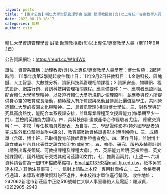 ```yaml
---
layout: posts
title: "【徵才公告】輔仁大學資訊管理學會 誠徵 助理教授級(含)以上專任／專案教學人員（至111年9月2日）"
date: 2022-08-10 18:17
categories: 學校
author: csim
---
```


輔仁大學資訊管理學會 誠徵 助理教授級(含)以上專任/專案教學人員（至111年9月2日）

公告資訊網址：https://reurl.cc/W1r4WO

單位：資管系職稱：助理教授(含)以上專任/專案教學人員學歷：博士名額：2起聘時間：111學年度第2學期起收件截止日：111年9月2日任教科目：1.金融科技、區塊鏈、人工智慧、大數據分析、資訊科技與管理相關課程；2.資訊安全、物聯網、程式設計、網路行銷、資訊科技與管理相關課程。應具備要件：一、應聘者應認同且配合輔仁大學辦學精神，以及遵行輔仁大學所規範之倫理原則。並應參與校方所提供身心靈的教育成長活動，積極融入有所體認與感動且傳遞此價值給學生，共同營造輔仁大學的校園文化與精神。二、具資訊管理(相關)博士學位。三、對教學與研究具高度熱忱，能配合本系授課安排，並具專業課程英文授課能力(每學期至少一門)，並檢附英語能力證明。四、具科技部計畫或產學合作經驗者尤佳。 應繳交資料：一、本校「專任教職員履歷表」及自傳。二、學歷證件影本(持外國學歷者須完成駐外單位驗證並附中譯文)、教育部教師資格證書影本(無則免附)。三、成績單（含碩、博士班，已取得教育部教師資格證書者免）。四、著作目錄，並附博士論文或五年內具代表性之論文抽印本(或影本)。五、教學、研究、服務及輔導計劃（請列出專長領域、可教授課程及課程大綱）。六、英語能力證明(英檢證書、英文授課證明、國外短期研究或其他可茲證明文件)。七、推薦函兩封。(上述一~六項資料請合併為一個PDF檔或壓縮檔，Email至013763@mail.fju.edu.tw，紙本另寄達本校。) 其他注意事項：一、信封上請貼上本校「專用封面格式」。二、合格者另行通知，未錄取者應徵資料恕不退件，由本校徵才單位逕行銷毀。 收件地址：242062新北市新莊區中正路510號輔仁大學人事室聯絡人及電話：羅淑貞，(02)2905-2940
